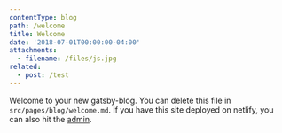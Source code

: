 ```yaml
---
contentType: blog
path: /welcome
title: Welcome
date: '2018-07-01T00:00:00-04:00'
attachments:
  - filename: /files/js.jpg
related:
  - post: /test
---
```

Welcome to your new gatsby-blog. You can delete this file in `src/pages/blog/welcome.md`. If you have this site deployed on netlify, you can also hit the [admin](/admin).
